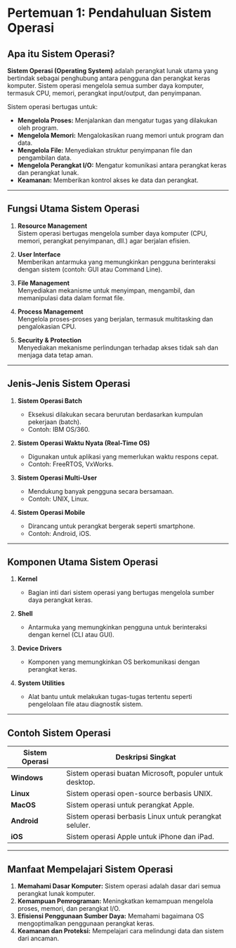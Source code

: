 # Pertemuan 1: Pendahuluan Sistem Operasi

## Apa itu Sistem Operasi?
**Sistem Operasi (Operating System)** adalah perangkat lunak utama yang bertindak sebagai penghubung antara pengguna dan perangkat keras komputer. Sistem operasi mengelola semua sumber daya komputer, termasuk CPU, memori, perangkat input/output, dan penyimpanan.

Sistem operasi bertugas untuk:
- **Mengelola Proses:** Menjalankan dan mengatur tugas yang dilakukan oleh program.
- **Mengelola Memori:** Mengalokasikan ruang memori untuk program dan data.
- **Mengelola File:** Menyediakan struktur penyimpanan file dan pengambilan data.
- **Mengelola Perangkat I/O:** Mengatur komunikasi antara perangkat keras dan perangkat lunak.
- **Keamanan:** Memberikan kontrol akses ke data dan perangkat.

---

## Fungsi Utama Sistem Operasi
1. **Resource Management**  
   Sistem operasi bertugas mengelola sumber daya komputer (CPU, memori, perangkat penyimpanan, dll.) agar berjalan efisien.

2. **User Interface**  
   Memberikan antarmuka yang memungkinkan pengguna berinteraksi dengan sistem (contoh: GUI atau Command Line).

3. **File Management**  
   Menyediakan mekanisme untuk menyimpan, mengambil, dan memanipulasi data dalam format file.

4. **Process Management**  
   Mengelola proses-proses yang berjalan, termasuk multitasking dan pengalokasian CPU.

5. **Security & Protection**  
   Menyediakan mekanisme perlindungan terhadap akses tidak sah dan menjaga data tetap aman.

---

## Jenis-Jenis Sistem Operasi
1. **Sistem Operasi Batch**
   - Eksekusi dilakukan secara berurutan berdasarkan kumpulan pekerjaan (batch).
   - Contoh: IBM OS/360.

2. **Sistem Operasi Waktu Nyata (Real-Time OS)**
   - Digunakan untuk aplikasi yang memerlukan waktu respons cepat.
   - Contoh: FreeRTOS, VxWorks.

3. **Sistem Operasi Multi-User**
   - Mendukung banyak pengguna secara bersamaan.
   - Contoh: UNIX, Linux.

4. **Sistem Operasi Mobile**
   - Dirancang untuk perangkat bergerak seperti smartphone.
   - Contoh: Android, iOS.

---

## Komponen Utama Sistem Operasi
1. **Kernel**
   - Bagian inti dari sistem operasi yang bertugas mengelola sumber daya perangkat keras.

2. **Shell**
   - Antarmuka yang memungkinkan pengguna untuk berinteraksi dengan kernel (CLI atau GUI).

3. **Device Drivers**
   - Komponen yang memungkinkan OS berkomunikasi dengan perangkat keras.

4. **System Utilities**
   - Alat bantu untuk melakukan tugas-tugas tertentu seperti pengelolaan file atau diagnostik sistem.

---

## Contoh Sistem Operasi
| Sistem Operasi | Deskripsi Singkat |
|----------------|-------------------|
| **Windows**    | Sistem operasi buatan Microsoft, populer untuk desktop. |
| **Linux**      | Sistem operasi open-source berbasis UNIX. |
| **MacOS**      | Sistem operasi untuk perangkat Apple. |
| **Android**    | Sistem operasi berbasis Linux untuk perangkat seluler. |
| **iOS**        | Sistem operasi Apple untuk iPhone dan iPad. |

---

## Manfaat Mempelajari Sistem Operasi
1. **Memahami Dasar Komputer:** 
   Sistem operasi adalah dasar dari semua perangkat lunak komputer.
2. **Kemampuan Pemrograman:** 
   Meningkatkan kemampuan mengelola proses, memori, dan perangkat I/O.
3. **Efisiensi Penggunaan Sumber Daya:** 
   Memahami bagaimana OS mengoptimalkan penggunaan perangkat keras.
4. **Keamanan dan Proteksi:** 
   Mempelajari cara melindungi data dan sistem dari ancaman.
